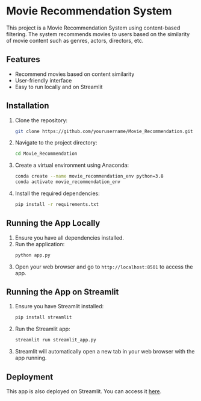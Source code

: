 # Movie Recommendation System

This project is a Movie Recommendation System using content-based filtering. The system recommends movies to users based on the similarity of movie content such as genres, actors, directors, etc.

## Features

- Recommend movies based on content similarity
- User-friendly interface
- Easy to run locally and on Streamlit

## Installation

1. Clone the repository:
    ```bash
    git clone https://github.com/yourusername/Movie_Recommendation.git
    ```
2. Navigate to the project directory:
    ```bash
    cd Movie_Recommendation
    ```
3. Create a virtual environment using Anaconda:
    ```bash
    conda create --name movie_recommendation_env python=3.8
    conda activate movie_recommendation_env
    ```
4. Install the required dependencies:
    ```bash
    pip install -r requirements.txt
    ```

## Running the App Locally

1. Ensure you have all dependencies installed.
2. Run the application:
    ```bash
    python app.py
    ```
3. Open your web browser and go to `http://localhost:8501` to access the app.

## Running the App on Streamlit

1. Ensure you have Streamlit installed:
    ```bash
    pip install streamlit
    ```
2. Run the Streamlit app:
    ```bash
    streamlit run streamlit_app.py
    ```
3. Streamlit will automatically open a new tab in your web browser with the app running.

## Deployment

This app is also deployed on Streamlit. You can access it [here](your_streamlit_app_url).

